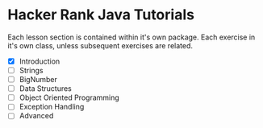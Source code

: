 # Hacker Rank Java Tutorials

Each lesson section is contained within it's own package. Each exercise in it's own class, unless subsequent exercises are related.

- [x] Introduction
- [ ] Strings
- [ ] BigNumber
- [ ] Data Structures
- [ ] Object Oriented Programming
- [ ] Exception Handling
- [ ] Advanced